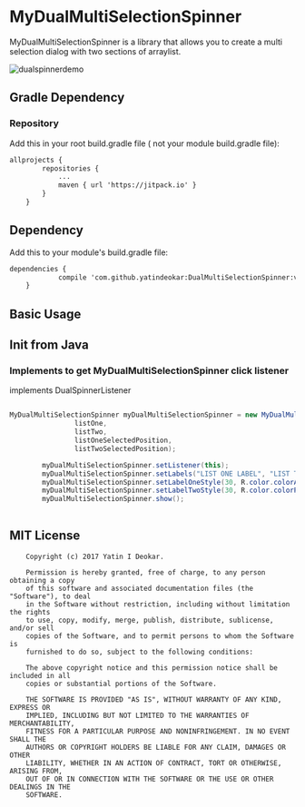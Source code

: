 # MyDualMultiSelectionSpinner

MyDualMultiSelectionSpinner is a library that allows you to create a multi selection dialog with two sections of arraylist.


![dualspinnerdemo](https://user-images.githubusercontent.com/13361899/37876885-d1af4efa-3070-11e8-8f15-c452188f52ea.gif)



## Gradle Dependency

### Repository

Add this in your root build.gradle file ( not your module build.gradle file):
```xml
allprojects {
		repositories {
			...
			maven { url 'https://jitpack.io' }
		}
	}
```


## Dependency

Add this to your module's build.gradle file:

```xml
dependencies {
	        compile 'com.github.yatindeokar:DualMultiSelectionSpinner:v1.0.1'
	}

```

## Basic Usage



## Init from Java

### Implements to get MyDualMultiSelectionSpinner click listener

implements DualSpinnerListener

```java

MyDualMultiSelectionSpinner myDualMultiSelectionSpinner = new MyDualMultiSelectionSpinner(this,
                listOne,
                listTwo,
                listOneSelectedPosition,
                listTwoSelectedPosition);

        myDualMultiSelectionSpinner.setListener(this);
        myDualMultiSelectionSpinner.setLabels("LIST ONE LABEL", "LIST TWO LABEL");
        myDualMultiSelectionSpinner.setLabelOneStyle(30, R.color.colorAccent);
        myDualMultiSelectionSpinner.setLabelTwoStyle(30, R.color.colorPrimaryDark);
        myDualMultiSelectionSpinner.show();
                
```


## MIT License


        Copyright (c) 2017 Yatin I Deokar.

        Permission is hereby granted, free of charge, to any person obtaining a copy
        of this software and associated documentation files (the "Software"), to deal
        in the Software without restriction, including without limitation the rights
        to use, copy, modify, merge, publish, distribute, sublicense, and/or sell
        copies of the Software, and to permit persons to whom the Software is
        furnished to do so, subject to the following conditions:

        The above copyright notice and this permission notice shall be included in all
        copies or substantial portions of the Software.

        THE SOFTWARE IS PROVIDED "AS IS", WITHOUT WARRANTY OF ANY KIND, EXPRESS OR
        IMPLIED, INCLUDING BUT NOT LIMITED TO THE WARRANTIES OF MERCHANTABILITY,
        FITNESS FOR A PARTICULAR PURPOSE AND NONINFRINGEMENT. IN NO EVENT SHALL THE
        AUTHORS OR COPYRIGHT HOLDERS BE LIABLE FOR ANY CLAIM, DAMAGES OR OTHER
        LIABILITY, WHETHER IN AN ACTION OF CONTRACT, TORT OR OTHERWISE, ARISING FROM,
        OUT OF OR IN CONNECTION WITH THE SOFTWARE OR THE USE OR OTHER DEALINGS IN THE
        SOFTWARE.

